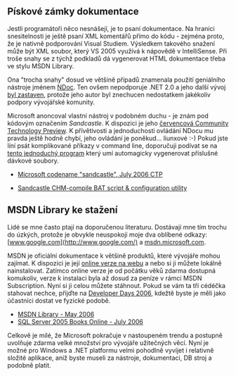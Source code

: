 <!-- dcterms:identifier = aspnetcz#109 -->
<!-- dcterms:title = Dokumentační novinky z Redmondu -->
<!-- dcterms:abstract = Nástroj pro tvorbu MSDN-like dokumentace pro .NET 2.0 a kompletní MSDN Library ke stažení zdarma. -->
<!-- np9:categoryId = 1 -->
<!-- x4w:category = IT -->
<!-- np9:authorId = 1 -->
<!-- np9:authorEmail = michal.valasek@altairis.cz -->
<!-- dcterms:creator = Michal Altair Valášek -->
<!-- dcterms:created = 2006-08-11T04:00:00+02:00 -->
<!-- dcterms:dateAccepted = 2006-08-11T04:00:00+02:00 -->

## Pískové zámky dokumentace

Jestli programátoři něco nesnášejí, je to psaní dokumentace. Na hranici snesitelnosti je ještě psaní XML komentářů přímo do kódu - zejména proto, že je nativně podporování Visual Studiem. Výsledkem takového snažení může být XML soubor, který VS 2005 využívá k nápovědě v IntelliSense. Při troše snahy se z týchž podkladů dá vygenerovat HTML dokumentace třeba ve stylu MSDN Library.

Ona "trocha snahy" dosud ve většině případů znamenala použití geniálního nástroje jménem [NDoc](http://ndoc.sourceforge.net/). Ten ovšem nepodporuje .NET 2.0 a jeho další vývoj [byl zastaven](http://www.charliedigital.com/PermaLink,guid,95b2ab68-ba92-413a-b758-2783cde5df9c.aspx), protože jeho autor byl znechucen nedostatkem jakékoliv podpory vývojářské komunity.

Microsoft anoncoval vlastní nástroj v podobném duchu - je znám pod kódovým označením *Sandcastle*. K dispozici je jeho [červencová Community Technology Preview](http://www.microsoft.com/downloads/details.aspx?FamilyID=e82ea71d-da89-42ee-a715-696e3a4873b2&DisplayLang=en). K přívětivosti a jednoduchosti ovládání NDocu mu pravda ještě hodně chybí, jeho ovládání je poněkud... liunxové :-) Pokud jste líní psát komplikované příkazy v command line, doporučuji podívat se na [tento jednoduchý program](http://www.codeproject.com/useritems/SandcastleCreateBat.asp) který umí automagicky vygenerovat příslušné dávkové soubory.

*   [Microsoft codename "sandcastle", July 2006 CTP](http://www.microsoft.com/downloads/details.aspx?FamilyID=e82ea71d-da89-42ee-a715-696e3a4873b2&DisplayLang=en)

*   [Sandcastle CHM-compile BAT script & configuration utility](http://www.codeproject.com/useritems/SandcastleCreateBat.asp)

## MSDN Library ke stažení

Lidé se mne často ptají na doporučenou literaturu. Dostávají mne tím trochu do úzkých, protože je obvykle neuspokojí moje dva oblíbené odkazy: [www.google.com](http://www.google.com/) a [msdn.microsoft.com](http://msdn.microsoft.com/).

MSDN je oficiální dokumentace k většině produktů, které vývojáře mohou zajímat. K dispozici je její [online verze na webu](http://msdn.microsoft.com/library/) a nebo si ji můžete lokálně nainstalovat. Zatímco online verze je od počátku věků zdarma dostupná komukoliv, verze k instalaci byla až dosud za peníze v rámci MSDN Subscription. Nyní si ji celou můžete stáhnout. Pokud se vám ta tři cédéčka stahovat nechce, přijďte na [Developer Days 2006](http://www.microsoft.com/cze/events/developerdays/default.mspx), kdežtě byste je měli jako účastníci dostat ve fyzické podobě.

*   [MSDN Library - May 2006](http://www.microsoft.com/downloads/details.aspx?FamilyId=373930CB-A3D7-4EA5-B421-DD6818DC7C41&displaylang=en) 
*   [SQL Server 2005 Books Online - July 2006](http://www.microsoft.com/downloads/details.aspx?familyid=BE6A2C5D-00DF-4220-B133-29C1E0B6585F&displaylang=en) 

Celkově je milé, že Microsoft pokračuje v nastoupeném trendu a postupně uvolňuje zdarma velké množství pro vývojáře užitečných věcí. Nyní je možné pro Windows a .NET platformu velmi pohodlně vyvíjet i relativně složité aplikace, aniž byste museli za nástroje, dokumentaci, DB stroj a podobně platit.